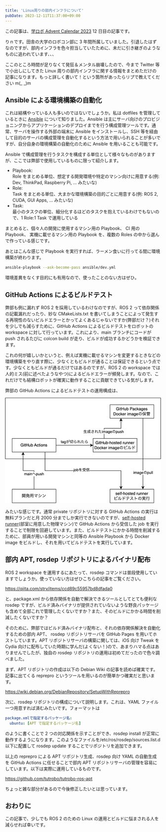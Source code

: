 ```yaml
---
title: 'Linux周りの部内インフラについて'
pubDate: 2023-12-11T11:37:00+09:00
---
```


この記事は、[学ロボ Advent Calendar 2023](https://adventar.org/calendars/8926) 12 日目の記事です。

りｎです。田舎の大学のロボコン部に 3 年間所属していました。引退したはずなのですが、部内インフラを色々担当していたために、未だに引き継ぎのようなものに追われています、、、

ここのところ時間が足りなくて発狂＆メンタル崩壊したので、今まで Twitter 等で小出しにしてきた Linux 周りの部内インフラに関する情報をまとめただけの記事になります。もっと詳しく書いて！という箇所があったらリプで教えてください m(\_ \_)m

## Ansible による環境構築の自動化

これは結構やっている人も多いのではないでしょうか。私は dotfiles を管理しているときに [Ansible](https://www.ansible.com/) について知りました。Ansible は主にサーバ向けのプロビジョニングからアプリケーションのデプロイまでを行う構成管理ツールです。通常、サーバを操作する外部の端末に Ansible をインストールし、SSH 等を経由して目的のサーバの構成管理を自動化するという方法で用いられることが多いですが、自分自身の環境構築の自動化のために Ansible を用いることも可能です。

Ansible で構成管理を行うタスクを構成する単位として様々なものがありますが、ここでは弊部で使用しているものに限って紹介します。

- Playbook: \
  Role をまとめる単位、想定する開発環境や特定のマシン向けに用意する(例: Dev, ThinkPad, Raspberry Pi, … みたいな)
- Role: \
  Task をまとめる単位、大まかな環境構築の目的ごとに用意する(例: ROS 2, CUDA, GUI Apps, … みたいな)
- Task: \
  最小のタスクの単位、細分化するほどのタスクを抱えているわけでもないので、1 Role:1 Task で運用している

まとめると、個々人の開発に使用するマシン用の Playbook、 CI 用の Playbook、 実機に載せるマシン用の Playbook を、複数の Roles の中から選んで作っている感じです。

あとはこんな感じで Playbook を実行すれば、ラーメン食いに行ってる間に環境構築が終わります。

```bash
ansible-playbook --ask-become-pass ansible/dev.yml
```

環境差異をなくす目的にも有用なので、使ったことのない方はぜひ。

## GitHub Actions によるビルドテスト

弊部も例に漏れず ROS 2 を採用しているわけなのですが、ROS 2 って依存関係の記載漏れだったり、妙な CMakeLists.txt を書いてしまうことによって発生する再現性のないビルドエラーとかってよくあるじゃないですか(弊部だけ？)それを少しでも減らすために、GitHub Actions によるビルドテストをロボットの workspace に対して行っています。これにより、main ブランチにコードが push されるたびに colcon build が走り、ビルドが成功するかどうかを検証できます。

これの何が嬉しいかというと、例えば実機に載せるマシンを変更するときなどの環境構築をやり直す際に、少なくともビルドが通ることは保証できるという点です。少なくともビルドが通るだけではあるのですが、ROS 2 の workspace では人的ミス(前に述べたようなやつ)によるビルドエラーが頻発します。なので、これだけでも結構ロボットが確実に動作することに貢献できている気がします。

弊部の GitHub Actions によるビルドテストの運用構成は、

![](zu.png)

みたいな感じです。通常 private リポジトリに対する GitHub Actions の実行は無料プランだと月 2000 分までしか実行できないのですが、[self-hosted runner](https://docs.github.com/ja/actions/hosting-your-own-runners/managing-self-hosted-runners/about-self-hosted-runners)(部室に用意した物理マシン)で GitHub Actions から受信した job を実行することで制限を回避しています。また、ビルドテストにかかる時間を削減するために、部員が用いる開発マシンと同等の Ansible Playbook から Docker image をビルドし、それを用いてビルドテストを実行しています。

## 部内 APT, rosdep リポジトリによるバイナリ配布

ROS 2 workspace を運用するにあたって、rosdep コマンドは普段使用していますでしょうか。使っていない方はぜひこちらの記事をご覧ください。

https://qiita.com/strv/items/ccd89c55957bd8dfada0

と、package.xml から依存関係を自動で解決できるツールとしてとても便利な rosdep ですが、ビルド済みバイナリが提供されていないような野良パッケージも含めて全部これで管理したくないですか？また、そのビルドにかかる時間を削減したくないですか？

そのために、弊部ではビルド済みバイナリ配布と、それの依存関係解決を自動化するための部内 APT、 rosdep リポジトリサーバを GitHub Pages を用いてホストしています。APT リポジトリサーバの構築に関しては、iOS 向け Tweak を Cydia 向けに配布していた時期に学んだ(よくない！)ので、あまりハマる点はありませんでしたが、独自の rosdep リポジトリの運用は初めてだったので色々調べました。

まず、APT リポジトリの作成は以下の Debian Wiki の記事を読めば確実です。記事に出てくる reprepro というツールを用いるのが簡単かつ確実だと思います。

https://wiki.debian.org/DebianRepository/SetupWithReprepro

次に、rosdep リポジトリの構成について説明します。これは、YAML ファイル一つ用意すれば済むみたいです。フォーマットは

```yaml
package.xmlで指定するパッケージ名:
  ubuntu: [APT で指定するパッケージ名]
```

のように書くことで 2 つの対応関係を示すことができ、rosdep install が正常に動作するようになります。このようなファイルを/etc/ros/rosdep/sources.list.d 以下に配置して rosdep update することでリポジトリを追加できます。

以上の reprepro による APT リポジトリ生成、rosdep 向け YAML の自動生成を GitHub Actions に任せることで部内 APT リポジトリサーバの管理を容易にしています。以下は実際に運用しているものです。

https://github.com/tutrobo/tutrobo-ros-apt

ちょっと雑な部分があるので今後修正したいとは思っています。

## おわりに

この記事で、少しでも ROS 2 のための Linux の運用とビルドに悩まされる人を減らせれば幸いです。
